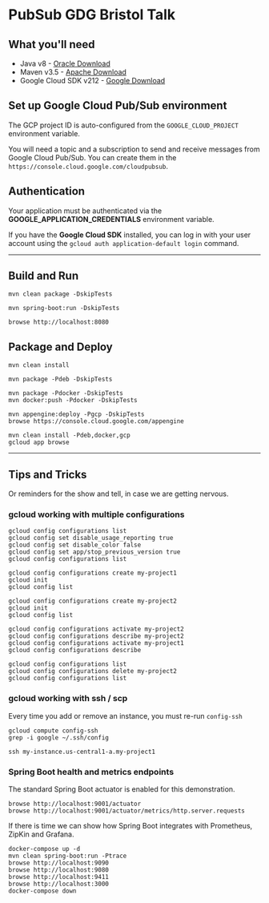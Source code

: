 # PubSub GDG Bristol Talk

## What you'll need

- Java v8 - [Oracle Download](http://www.oracle.com/technetwork/java/javase/downloads/jdk8-downloads-2133151.html)
- Maven v3.5 - [Apache Download](https://maven.apache.org/)
- Google Cloud SDK v212 - [Google Download](https://cloud.google.com/sdk/)

## Set up Google Cloud Pub/Sub environment

The GCP project ID is auto-configured from the `GOOGLE_CLOUD_PROJECT` environment variable.

You will need a topic and a subscription to send and receive messages from Google Cloud Pub/Sub. You can create them in the `https://console.cloud.google.com/cloudpubsub`.

## Authentication

Your application must be authenticated via the **GOOGLE_APPLICATION_CREDENTIALS** environment variable.

If you have the **Google Cloud SDK** installed, you can log in with your user account using the `gcloud auth application-default login` command.

---

## Build and Run

```
mvn clean package -DskipTests

mvn spring-boot:run -DskipTests

browse http://localhost:8080
```

## Package and Deploy

```
mvn clean install

mvn package -Pdeb -DskipTests

mvn package -Pdocker -DskipTests
mvn docker:push -Pdocker -DskipTests

mvn appengine:deploy -Pgcp -DskipTests
browse https://console.cloud.google.com/appengine

mvn clean install -Pdeb,docker,gcp
gcloud app browse
```

---

## Tips and Tricks

Or reminders for the show and tell, in case we are getting nervous.

### gcloud working with multiple configurations

```
gcloud config configurations list
gcloud config set disable_usage_reporting true
gcloud config set disable_color false
gcloud config set app/stop_previous_version true
gcloud config configurations list

gcloud config configurations create my-project1
gcloud init
gcloud config list

gcloud config configurations create my-project2
gcloud init
gcloud config list

gcloud config configurations activate my-project2
gcloud config configurations describe my-project2
gcloud config configurations activate my-project1
gcloud config configurations describe

gcloud config configurations list
gcloud config configurations delete my-project2
gcloud config configurations list
```

### gcloud working with ssh / scp

Every time you add or remove an instance, you must re-run `config-ssh`

```
gcloud compute config-ssh
grep -i google ~/.ssh/config

ssh my-instance.us-central1-a.my-project1
```

### Spring Boot health and metrics endpoints

The standard Spring Boot actuator is enabled for this demonstration.

```
browse http://localhost:9001/actuator
browse http://localhost:9001/actuator/metrics/http.server.requests
```

If there is time we can show how Spring Boot integrates with Prometheus, ZipKin and Grafana.

```
docker-compose up -d
mvn clean spring-boot:run -Ptrace
browse http://localhost:9090
browse http://localhost:9080
browse http://localhost:9411
browse http://localhost:3000
docker-compose down
```
